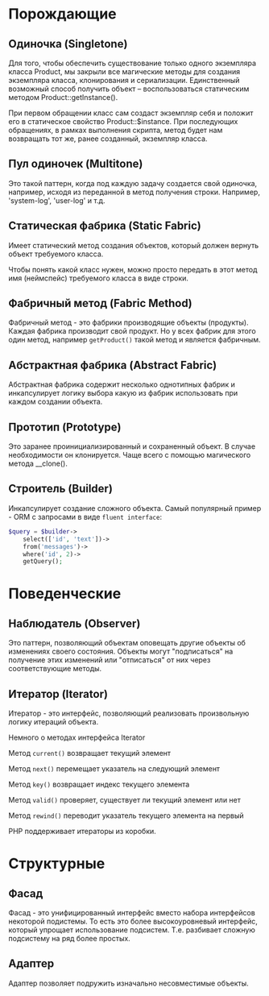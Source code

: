 # Порождающие
## Одиночка (Singletone)
Для того, чтобы обеспечить существование только одного экземпляра класса Product, мы закрыли все магические методы для создания экземпляра класса, клонирования и сериализации. Единственный возможный способ получить объект – воспользоваться статическим методом Product::getInstance().

При первом обращении класс сам создаст экземпляр себя и положит его в статическое свойство Product::$instance. При последующих обращениях, в рамках выполнения скрипта, метод будет нам возвращать тот же, ранее созданный, экземпляр класса.

## Пул одиночек (Multitone)
Это такой паттерн, когда под каждую задачу создается свой одиночка, например, исходя из переданной в метод получения строки. Например, 'system-log', 'user-log' и т.д.

## Статическая фабрика (Static Fabric)
Имеет статический метод создания объектов, который должен вернуть объект требуемого класса.

Чтобы понять какой класс нужен, можно просто передать в этот метод имя (неймспейс) требуемого класса в виде строки.

## Фабричный метод (Fabric Method)
Фабричный метод - это фабрики производящие объекты (продукты). Каждая фабрика производит свой продукт. Но у всех фабрик для этого один метод, например `getProduct()` такой метод и является фабричным.

## Абстрактная фабрика (Abstract Fabric)
Абстрактная фабрика содержит несколько однотипных фабрик и инкапсулирует логику выбора какую из фабрик использовать при каждом создании объекта.

## Прототип (Prototype)
Это заранее проинициализированный и сохраненный объект. В случае необходимости он клонируется. Чаще всего с помощью магического метода __clone().

## Строитель (Builder)
Инкапсулирует создание сложного объекта. Самый популярный пример - ORM с запросами в виде `fluent interface`:
```php
$query = $builder->
    select(['id', 'text'])->
    from('messages')->
    where('id', 2)->
    getQuery();
```
# Поведенческие
## Наблюдатель (Observer)
Это паттерн, позволяющий объектам оповещать другие объекты об изменениях своего состояния. Объекты могут "подписаться" на получение этих изменений или "отписаться" от них через соответствующие методы.
## Итератор (Iterator)
Итератор - это интерфейс, позволяющий реализовать произвольную логику итераций объекта.

Немного о методах интерфейса Iterator

Метод `current()` возвращает текущий элемент

Метод `next()` перемещает указатель на следующий элемент

Метод `key()` возвращает индекс текущего элемента

Метод `valid()` проверяет, существует ли текущий элемент или нет

Метод `rewind()` переводит указатель текущего элемента на первый

PHP поддерживает итераторы из коробки.
# Структурные
## Фасад
Фасад - это унифицированный интерфейс вместо набора интерфейсов некоторой подистемы. То есть это более высокоуровневый интерфейс, который упрощает использование подсистем. Т.е. разбивает сложную подсистему на ряд более простых.
## Адаптер
Адаптер позволяет подружить изначально несовместимые объекты.